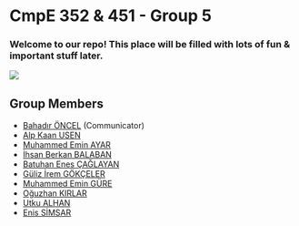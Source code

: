 # CmpE 352 & 451 - Group 5 

### Welcome to our repo! This place will be filled with lots of fun & important stuff later.

![](https://static.pexels.com/photos/577585/pexels-photo-577585.jpeg)

## Group Members
* [Bahadır ÖNCEL](https://github.com/bounswe/bounswe2018group5/wiki/bahadir-oncel) (Communicator)
* [Alp Kaan USEN](https://github.com/bounswe/bounswe2018group5/wiki/alp-kaan-usen)
* [Muhammed Emin AYAR](https://github.com/bounswe/bounswe2018group5/wiki/muhammed-emin-ayar)
* [İhsan Berkan BALABAN](https://github.com/bounswe/bounswe2018group5/wiki/ihsan-berkan-balaban)
* [Batuhan Enes ÇAĞLAYAN](https://github.com/bounswe/bounswe2018group5/wiki/batuhan-enes-çağlayan)
* [Güliz İrem GÖKÇELER](https://github.com/bounswe/bounswe2018group5/wiki/guliz-irem-gokceler)
* [Muhammed Emin GÜRE](https://github.com/bounswe/bounswe2018group5/wiki/muhammed-emin-gure)
* [Oğuzhan KIRLAR](https://github.com/bounswe/bounswe2018group5/wiki/oguzhan-kirlar)
* [Utku ALHAN](https://github.com/bounswe/bounswe2018group5/wiki/utku-alhan)
* [Enis SİMSAR](https://github.com/bounswe/bounswe2018group5/wiki/enis-simsar)
